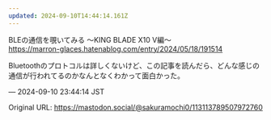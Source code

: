 ```yaml
---
updated: 2024-09-10T14:44:14.161Z
---
```


<p>BLEの通信を覗いてみる ～KING BLADE X10 V編～<br /><a href="https://marron-glaces.hatenablog.com/entry/2024/05/18/191514" target="_blank" rel="nofollow noopener noreferrer" translate="no"><span class="invisible">https://</span><span class="ellipsis">marron-glaces.hatenablog.com/e</span><span class="invisible">ntry/2024/05/18/191514</span></a></p><p>Bluetoothのプロトコルは詳しくないけど、この記事を読んだら、どんな感じの通信が行われてるのかなんとなくわかって面白かった。</p>

&mdash; 2024-09-10 23:44:14 JST

Original URL: https://mastodon.social/@sakuramochi0/113113789507972760
